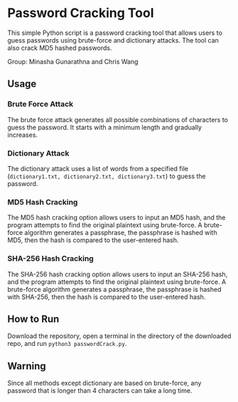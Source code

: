 # Password Cracking Tool

This simple Python script is a password cracking tool that allows users to guess passwords using brute-force and dictionary attacks. The tool can also crack MD5 hashed passwords.

Group: Minasha Gunarathna and Chris Wang

## Usage

### Brute Force Attack

The brute force attack generates all possible combinations of characters to guess the password. It starts with a minimum length and gradually increases.

### Dictionary Attack

The dictionary attack uses a list of words from a specified file (`dictionary1.txt, dictionary2.txt, dictionary3.txt`) to guess the password.

### MD5 Hash Cracking

The MD5 hash cracking option allows users to input an MD5 hash, and the program attempts to find the original plaintext using brute-force. A brute-force algorithm generates a passphrase, the passphrase is hashed with MD5, then the hash is compared to the user-entered hash.

### SHA-256 Hash Cracking

The SHA-256 hash cracking option allows users to input an SHA-256 hash, and the program attempts to find the original plaintext using brute-force. A brute-force algorithm generates a passphrase, the passphrase is hashed with SHA-256, then the hash is compared to the user-entered hash.

## How to Run

Download the repository, open a terminal in the directory of the downloaded repo, and run `python3 passwordCrack.py`.

## Warning

Since all methods except dictionary are based on brute-force, any password that is longer than 4 characters can take a long time.
